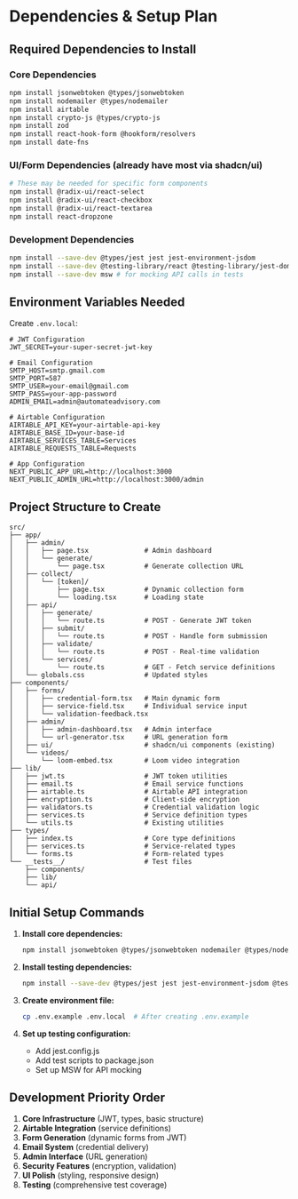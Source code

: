 # Dependencies & Setup Plan

## Required Dependencies to Install

### Core Dependencies
```bash
npm install jsonwebtoken @types/jsonwebtoken
npm install nodemailer @types/nodemailer
npm install airtable
npm install crypto-js @types/crypto-js
npm install zod
npm install react-hook-form @hookform/resolvers
npm install date-fns
```

### UI/Form Dependencies (already have most via shadcn/ui)
```bash
# These may be needed for specific form components
npm install @radix-ui/react-select
npm install @radix-ui/react-checkbox
npm install @radix-ui/react-textarea
npm install react-dropzone
```

### Development Dependencies
```bash
npm install --save-dev @types/jest jest jest-environment-jsdom
npm install --save-dev @testing-library/react @testing-library/jest-dom
npm install --save-dev msw # for mocking API calls in tests
```

## Environment Variables Needed

Create `.env.local`:
```env
# JWT Configuration
JWT_SECRET=your-super-secret-jwt-key

# Email Configuration
SMTP_HOST=smtp.gmail.com
SMTP_PORT=587
SMTP_USER=your-email@gmail.com
SMTP_PASS=your-app-password
ADMIN_EMAIL=admin@automateadvisory.com

# Airtable Configuration
AIRTABLE_API_KEY=your-airtable-api-key
AIRTABLE_BASE_ID=your-base-id
AIRTABLE_SERVICES_TABLE=Services
AIRTABLE_REQUESTS_TABLE=Requests

# App Configuration
NEXT_PUBLIC_APP_URL=http://localhost:3000
NEXT_PUBLIC_ADMIN_URL=http://localhost:3000/admin
```

## Project Structure to Create

```
src/
├── app/
│   ├── admin/
│   │   ├── page.tsx              # Admin dashboard
│   │   └── generate/
│   │       └── page.tsx          # Generate collection URL
│   ├── collect/
│   │   └── [token]/
│   │       ├── page.tsx          # Dynamic collection form
│   │       └── loading.tsx       # Loading state
│   ├── api/
│   │   ├── generate/
│   │   │   └── route.ts          # POST - Generate JWT token
│   │   ├── submit/
│   │   │   └── route.ts          # POST - Handle form submission
│   │   ├── validate/
│   │   │   └── route.ts          # POST - Real-time validation
│   │   └── services/
│   │       └── route.ts          # GET - Fetch service definitions
│   └── globals.css               # Updated styles
├── components/
│   ├── forms/
│   │   ├── credential-form.tsx   # Main dynamic form
│   │   ├── service-field.tsx     # Individual service input
│   │   └── validation-feedback.tsx
│   ├── admin/
│   │   ├── admin-dashboard.tsx   # Admin interface
│   │   └── url-generator.tsx     # URL generation form
│   ├── ui/                       # shadcn/ui components (existing)
│   └── videos/
│       └── loom-embed.tsx        # Loom video integration
├── lib/
│   ├── jwt.ts                    # JWT token utilities
│   ├── email.ts                  # Email service functions
│   ├── airtable.ts               # Airtable API integration
│   ├── encryption.ts             # Client-side encryption
│   ├── validators.ts             # Credential validation logic
│   ├── services.ts               # Service definition types
│   └── utils.ts                  # Existing utilities
├── types/
│   ├── index.ts                  # Core type definitions
│   ├── services.ts               # Service-related types
│   └── forms.ts                  # Form-related types
└── __tests__/                    # Test files
    ├── components/
    ├── lib/
    └── api/
```

## Initial Setup Commands

1. **Install core dependencies:**
   ```bash
   npm install jsonwebtoken @types/jsonwebtoken nodemailer @types/nodemailer airtable crypto-js @types/crypto-js zod react-hook-form @hookform/resolvers date-fns
   ```

2. **Install testing dependencies:**
   ```bash
   npm install --save-dev @types/jest jest jest-environment-jsdom @testing-library/react @testing-library/jest-dom msw
   ```

3. **Create environment file:**
   ```bash
   cp .env.example .env.local  # After creating .env.example
   ```

4. **Set up testing configuration:**
   - Add jest.config.js
   - Add test scripts to package.json
   - Set up MSW for API mocking

## Development Priority Order

1. **Core Infrastructure** (JWT, types, basic structure)
2. **Airtable Integration** (service definitions)
3. **Form Generation** (dynamic forms from JWT)
4. **Email System** (credential delivery)
5. **Admin Interface** (URL generation)
6. **Security Features** (encryption, validation)
7. **UI Polish** (styling, responsive design)
8. **Testing** (comprehensive test coverage)